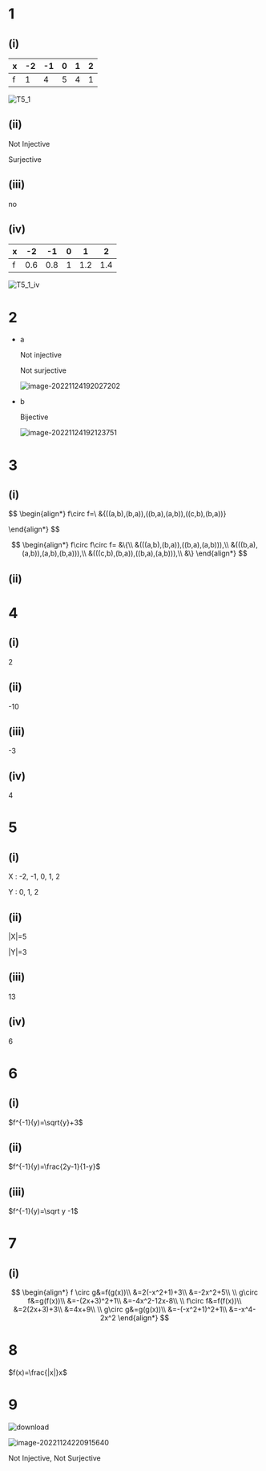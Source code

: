 # 1

## (i)

| x    | -2   | -1   | 0    | 1    | 2    |
| ---- | ---- | ---- | ---- | ---- | ---- |
| f    | 1    | 4    | 5    | 4    | 1    |



![T5_1](./assets/T5_1_i.png)

## (ii)

Not Injective

Surjective

## (iii)

no

## (iv)

| x    | -2   | -1   | 0    | 1    | 2    |
| ---- | ---- | ---- | ---- | ---- | ---- |
| f    | 0.6  | 0.8  | 1    | 1.2  | 1.4  |

![T5_1_iv](./assets/T5_1_iv.png)

# 2

- a

  Not injective

  Not surjective

  ![image-20221124192027202](./assets/T5_2_a.png)

- b

  Bijective

  ![image-20221124192123751](./assets/T5_2_b.png)

  



# 3

## (i)

$$
\begin{align*}
f\circ f=\\
&\{((a,b),(b,a)),((b,a),(a,b)),((c,b),(b,a))\}

\end{align*}
$$

$$
\begin{align*}
f\circ f\circ f=
&\{\\
&(((a,b),(b,a)),((b,a),(a,b))),\\ 
&(((b,a),(a,b)),(a,b),(b,a))),\\ 
&(((c,b),(b,a)),((b,a),(a,b))),\\
&\}
\end{align*}
$$



## (ii)



# 4

## (i)

2

## (ii)

-10

## (iii)

-3

## (iv)

4

# 5

## (i)

X : -2, -1, 0, 1, 2 

Y : 0, 1, 2

## (ii)

|X|=5

|Y|=3

## (iii)

13

## (iv)

6

# 6

## (i)

$f^{-1}(y)=\sqrt{y}+3$

## (ii)

$f^{-1}(y)=\frac{2y-1}{1-y}$

## (iii)

$f^{-1}(y)=\sqrt y -1$

# 7

## (i)

$$
\begin{align*}
f \circ g&=f(g(x))\\
&=2(-x^2+1)+3\\
&=-2x^2+5\\
\\
g\circ f&=g(f(x))\\
&=-(2x+3)^2+1\\
&=-4x^2-12x-8\\
\\
f\circ f&=f(f(x))\\
&=2(2x+3)+3\\
&=4x+9\\
\\
g\circ g&=g(g(x))\\
&=-(-x^2+1)^2+1\\
&=-x^4-2x^2
\end{align*}
$$



# 8

$f(x)=\frac{|x|}x$

# 9

![download](./assets/T5_9.png)

![image-20221124220915640](./assets/T5_9(2).png)

Not Injective,  Not Surjective
